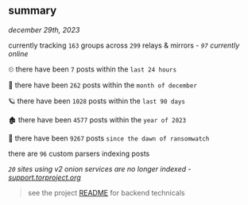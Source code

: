
## summary
_december 29th, 2023_

currently tracking `163` groups across `299` relays & mirrors - _`97` currently online_

⏲ there have been `7` posts within the `last 24 hours`

🦈 there have been `262` posts within the `month of december`

🪐 there have been `1028` posts within the `last 90 days`

🏚 there have been `4577` posts within the `year of 2023`

🦕 there have been `9267` posts `since the dawn of ransomwatch`

there are `96` custom parsers indexing posts

_`20` sites using v2 onion services are no longer indexed - [support.torproject.org](https://support.torproject.org/onionservices/v2-deprecation/)_

> see the project [README](https://github.com/joshhighet/ransomwatch#ransomwatch--) for backend technicals
